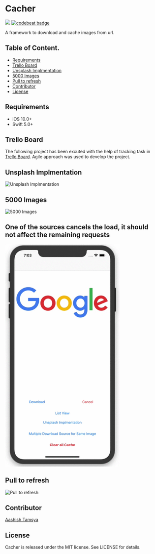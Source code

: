 # Cacher

<a href="https://travis-ci.org/aashishtamsya/Cacher"><img src="https://img.shields.io/travis/aashishtamsya/Cacher/master.svg"></a>
<a href="https://codebeat.co/projects/github-com-aashishtamsya-cacher"><img alt="codebeat badge" src="https://codebeat.co/assets/svg/badges/A-398b39-669406e9e1b136187b91af587d4092b0160370f271f66a651f444b990c2730e9.svg" /></a>

A framework to download and cache images from url.

## Table of Content.

 - [Requirements](#requirements)
 - [Trello Board](#trello-board)
 - [Unsplash Implmentation](#unsplash-implmentation)
 - [5000 Images](#5000-images)
 - [Pull to refresh](#pull-to-refresh)
 - [Contributor](#contributor)
 - [License](#license)

 
## Requirements

 - iOS 10.0+
 - Swift 5.0+
 
## Trello Board

The following project has been excuted with the help of tracking task in [Trello Board](https://trello.com/b/MILJtosG). Agile approach was used to develop the project.


## Unsplash Implmentation

![Unsplash Implmentation](/Resources/Unsplash_Demo.gif)

## 5000 Images

![5000 Images](/Resources/5000_Images.gif)

## One of the sources cancels the load, it should not affect the remaining requests

![One of the sources cancels the load, it should not affect the remaining requests](/Resources/Cancel_Not_Affect_Remaining.gif)

## Pull to refresh

![Pull to refresh](/Resources/Pull_To_Refresh.gif)

## Contributor

[Aashish Tamsya](https://www.aashishtamsya.com)

## License

Cacher is released under the MIT license. See LICENSE for details.
